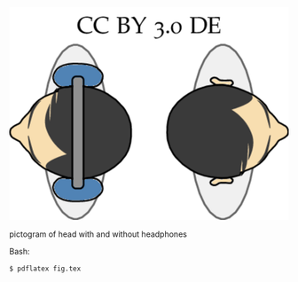 ![Fig](fig.png)

pictogram of head with and without headphones

Bash:
```Bash
$ pdflatex fig.tex
```
